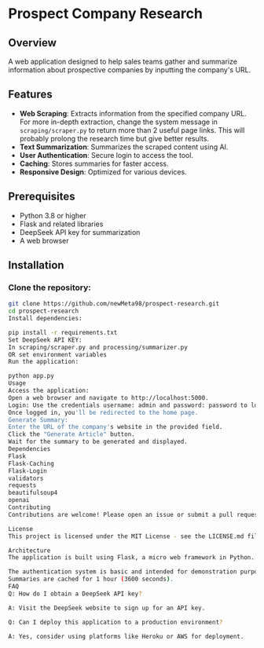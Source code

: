  # Prospect Company Research

## Overview
A web application designed to help sales teams gather and summarize information about prospective companies by inputting the company's URL.

## Features

- **Web Scraping**: Extracts information from the specified company URL. For more in-depth extraction, change the system message in `scraping/scraper.py` to return more than 2 useful page links. This will probably prolong the research time but give better results.
- **Text Summarization**: Summarizes the scraped content using AI.
- **User Authentication**: Secure login to access the tool.
- **Caching**: Stores summaries for faster access.
- **Responsive Design**: Optimized for various devices.

## Prerequisites

- Python 3.8 or higher
- Flask and related libraries
- DeepSeek API key for summarization
- A web browser

## Installation

### Clone the repository:

```bash
git clone https://github.com/newMeta98/prospect-research.git
cd prospect-research
Install dependencies:

pip install -r requirements.txt
Set DeepSeek API KEY:
In scraping/scraper.py and processing/summarizer.py
OR set environment variables
Run the application:

python app.py
Usage
Access the application:
Open a web browser and navigate to http://localhost:5000.
Login: Use the credentials username: admin and password: password to log in.
Once logged in, you'll be redirected to the home page.
Generate Summary:
Enter the URL of the company's website in the provided field.
Click the "Generate Article" button.
Wait for the summary to be generated and displayed.
Dependencies
Flask
Flask-Caching
Flask-Login
validators
requests
beautifulsoup4
openai
Contributing
Contributions are welcome! Please open an issue or submit a pull request.

License
This project is licensed under the MIT License - see the LICENSE.md file for details.

Architecture
The application is built using Flask, a micro web framework in Python. It includes modules for web scraping, text summarization, user authentication, and caching. The front-end is designed using HTML and CSS for a responsive user interface.

The authentication system is basic and intended for demonstration purposes.
Summaries are cached for 1 hour (3600 seconds).
FAQ
Q: How do I obtain a DeepSeek API key?

A: Visit the DeepSeek website to sign up for an API key.

Q: Can I deploy this application to a production environment?

A: Yes, consider using platforms like Heroku or AWS for deployment.
